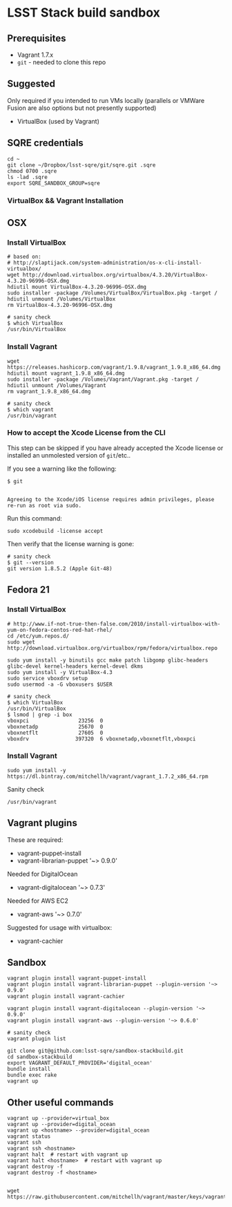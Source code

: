 LSST Stack build sandbox
========================

Prerequisites
-------------

* Vagrant 1.7.x
* `git` - needed to clone this repo

Suggested
---------

Only required if you intended to run VMs locally (parallels or VMWare Fusion
are also options but not presently supported)

* VirtualBox (used by Vagrant)

SQRE credentials
----------------

    cd ~
    git clone ~/Dropbox/lsst-sqre/git/sqre.git .sqre
    chmod 0700 .sqre
    ls -lad .sqre
    export SQRE_SANDBOX_GROUP=sqre

### VirtualBox && Vagrant Installation

OSX
---

### Install VirtualBox

```shell
# based on:
# http://slaptijack.com/system-administration/os-x-cli-install-virtualbox/
wget http://download.virtualbox.org/virtualbox/4.3.20/VirtualBox-4.3.20-96996-OSX.dmg
hdiutil mount VirtualBox-4.3.20-96996-OSX.dmg
sudo installer -package /Volumes/VirtualBox/VirtualBox.pkg -target /
hdiutil unmount /Volumes/VirtualBox
rm VirtualBox-4.3.20-96996-OSX.dmg
```

```shell
# sanity check
$ which VirtualBox
/usr/bin/VirtualBox
```

### Install Vagrant

```shell
wget https://releases.hashicorp.com/vagrant/1.9.8/vagrant_1.9.8_x86_64.dmg
hdiutil mount vagrant_1.9.8_x86_64.dmg
sudo installer -package /Volumes/Vagrant/Vagrant.pkg -target /
hdiutil unmount /Volumes/Vagrant
rm vagrant_1.9.8_x86_64.dmg
```

```shell
# sanity check
$ which vagrant
/usr/bin/vagrant
```
### How to accept the Xcode License from the CLI

This step can be skipped if you have already accepted the Xcode license or
installed an unmolested version of `git`/etc..

If you see a warning like the following:

```shell
$ git


Agreeing to the Xcode/iOS license requires admin privileges, please re-run as root via sudo.
```

Run this command:
```shell
sudo xcodebuild -license accept
```

Then verify that the license warning is gone:
```shell
# sanity check
$ git --version
git version 1.8.5.2 (Apple Git-48)
```

Fedora 21
---------

### Install VirtualBox

```shell
# http://www.if-not-true-then-false.com/2010/install-virtualbox-with-yum-on-fedora-centos-red-hat-rhel/
cd /etc/yum.repos.d/
sudo wget http://download.virtualbox.org/virtualbox/rpm/fedora/virtualbox.repo

sudo yum install -y binutils gcc make patch libgomp glibc-headers glibc-devel kernel-headers kernel-devel dkms
sudo yum install -y VirtualBox-4.3
sudo service vboxdrv setup
sudo usermod -a -G vboxusers $USER
```

```shell
# sanity check
$ which VirtualBox
/usr/bin/VirtualBox
$ lsmod | grep -i box
vboxpci                23256  0 
vboxnetadp             25670  0 
vboxnetflt             27605  0 
vboxdrv               397320  6 vboxnetadp,vboxnetflt,vboxpci
```

### Install Vagrant

```shell
sudo yum install -y https://dl.bintray.com/mitchellh/vagrant/vagrant_1.7.2_x86_64.rpm
```

Sanity check
```shell
/usr/bin/vagrant
```

Vagrant plugins
---------------

These are required:

* vagrant-puppet-install
* vagrant-librarian-puppet '~> 0.9.0'

Needed for DigitalOcean

* vagrant-digitalocean '~> 0.7.3'

Needed for AWS EC2

* vagrant-aws '~> 0.7.0'

Suggested for usage with virtualbox:

* vagrant-cachier

Sandbox
-------

    vagrant plugin install vagrant-puppet-install
    vagrant plugin install vagrant-librarian-puppet --plugin-version '~> 0.9.0'
    vagrant plugin install vagrant-cachier

    vagrant plugin install vagrant-digitalocean --plugin-version '~> 0.9.0'
    vagrant plugin install vagrant-aws --plugin-version '~> 0.6.0'

    # sanity check
    vagrant plugin list

    git clone git@github.com:lsst-sqre/sandbox-stackbuild.git
    cd sandbox-stackbuild
    export VAGRANT_DEFAULT_PROVIDER='digital_ocean'
    bundle install
    bundle exec rake
    vagrant up

Other useful commands
---------------------
    vagrant up --provider=virtual_box
    vagrant up --provider=digital_ocean
    vagrant up <hostname> --provider=digital_ocean
    vagrant status
    vagrant ssh
    vagrant ssh <hostname>
    vagrant halt  # restart with vagrant up
    vagrant halt <hostname>  # restart with vagrant up
    vagrant destroy -f
    vagrant destroy -f <hostname>


    wget https://raw.githubusercontent.com/mitchellh/vagrant/master/keys/vagrant.pub
